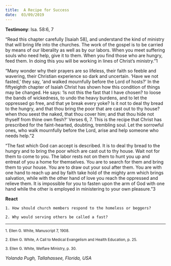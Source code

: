```yaml
---
title:  A Recipe for Success
date:  03/09/2019
---
```


**Testimony**: Isa. 58:6, 7

“Read this chapter carefully [Isaiah 58], and understand the kind of ministry that will bring life into the churches. The work of the gospel is to be carried by means of our liberality as well as by our labors. When you meet suffering souls who need help, give it to them. When you find those who are hungry, feed them. In doing this you will be working in lines of Christ’s ministry.”1

“Many wonder why their prayers are so lifeless, their faith so feeble and wavering, their Christian experience so dark and uncertain. ‘Have we not fasted,’ they say, ‘and walked mournfully before the Lord of hosts?’ In the fiftyeighth chapter of Isaiah Christ has shown how this condition of things may be changed. He says: ‘Is not this the fast that I have chosen? to loose the bands of wickedness, to undo the heavy burdens, and to let the oppressed go free, and that ye break every yoke? Is it not to deal thy bread to the hungry, and that thou bring the poor that are cast out to thy house? when thou seest the naked, that thou cover him; and that thou hide not thyself from thine own flesh?’ Verses 6, 7. This is the recipe that Christ has prescribed for the faint-hearted, doubting, trembling soul. Let the sorrowful ones, who walk mournfully before the Lord, arise and help someone who needs help.”2

“The fast which God can accept is described. It is to deal thy bread to the hungry and to bring the poor which are cast out to thy house. Wait not for them to come to you. The labor rests not on them to hunt you up and entreat of you a home for themselves. You are to search for them and bring them to your house. You are to draw out your soul after them. You are with one hand to reach up and by faith take hold of the mighty arm which brings salvation, while with the other hand of love you reach the oppressed and relieve them. It is impossible for you to fasten upon the arm of God with one hand while the other is employed in ministering to your own pleasure.”3

**React**

`1. How should church members respond to the homeless or beggers?`

`2. Why would serving others be called a fast?`

---

<sup>1. Ellen G. White, Manuscript 7, 1908.</sup>

<sup>2. Ellen G. White, A Call to Medical Evangelism and Health Education, p. 25.</sup>

<sup>3. Ellen G. White, Welfare Ministry, p. 30.</sup>

_Yolanda Pugh, Tallahassee, Florida, USA_